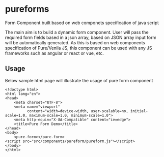 # pureforms

 Form Component built based on web componets specification of java script

The main aim is to build a dynamic form component. User will pass the required form fields based in a json array, 
based on JSON array input form will be automatically generated. As this is based on web components specification of Pure/Venila JS,
this component can be used with any JS frameworks such as angular or react or vue, etc. 

## Usage
Below sample html page will illustrate the usage of pure form component

```
<!doctype html>
<html lang="en">
<head>
    <meta charset="UTF-8">
    <meta name="viewport"
          content="width=device-width, user-scalable=no, initial-scale=1.0, maximum-scale=1.0, minimum-scale=1.0">
    <meta http-equiv="X-UA-Compatible" content="ie=edge">
    <title>Pure Form Demo</title>
</head>
<body>
    <pure-form></pure-form>
<script src="src/components/pureform/pureform.js"></script>
</body>
</html>
```

